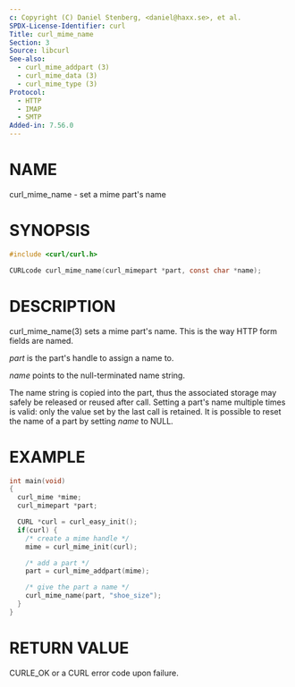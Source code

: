 ```yaml
---
c: Copyright (C) Daniel Stenberg, <daniel@haxx.se>, et al.
SPDX-License-Identifier: curl
Title: curl_mime_name
Section: 3
Source: libcurl
See-also:
  - curl_mime_addpart (3)
  - curl_mime_data (3)
  - curl_mime_type (3)
Protocol:
  - HTTP
  - IMAP
  - SMTP
Added-in: 7.56.0
---
```


# NAME

curl_mime_name - set a mime part's name

# SYNOPSIS

~~~c
#include <curl/curl.h>

CURLcode curl_mime_name(curl_mimepart *part, const char *name);
~~~

# DESCRIPTION

curl_mime_name(3) sets a mime part's name. This is the way HTTP form
fields are named.

*part* is the part's handle to assign a name to.

*name* points to the null-terminated name string.

The name string is copied into the part, thus the associated storage may
safely be released or reused after call. Setting a part's name multiple times
is valid: only the value set by the last call is retained. It is possible to
reset the name of a part by setting *name* to NULL.

# EXAMPLE

~~~c
int main(void)
{
  curl_mime *mime;
  curl_mimepart *part;

  CURL *curl = curl_easy_init();
  if(curl) {
    /* create a mime handle */
    mime = curl_mime_init(curl);

    /* add a part */
    part = curl_mime_addpart(mime);

    /* give the part a name */
    curl_mime_name(part, "shoe_size");
  }
}
~~~

# RETURN VALUE

CURLE_OK or a CURL error code upon failure.
